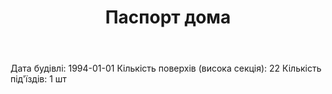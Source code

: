 ﻿---
layout: default
title: Паспорт дома
published: true
description: Техническая информация о доме
picture: /assets/images/tech_passport.jpg
---

Дата будівлі: 1994-01-01
Кількість поверхів (висока секція): 22
Кількість під'їздів: 1 шт